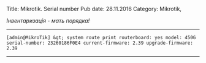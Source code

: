 Title: Mikrotik. Serial number
Pub date: 28.11.2016
Category: Mikrotik, 

_Інвентаризація - мать порядка!_

-----

`[admin@MikroTik] &gt; system route print
routerboard: yes
model: 450G
serial-number: 23260186F0E4
current-firmware: 2.39
upgrade-firmware: 2.39`

-----